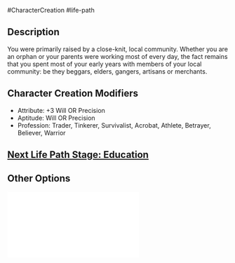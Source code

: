 #CharacterCreation #life-path 
## Description
You were primarily raised by a close-knit, local community. Whether you are an orphan or your parents were working most of every day, the fact remains that you spent most of your early years with members of your local community:  be they beggars,  elders, gangers, artisans or merchants.


## Character Creation Modifiers
- Attribute: +3 Will OR Precision
- Aptitude: Will OR Precision
- Profession: Trader, Tinkerer, Survivalist, Acrobat, Athlete, Betrayer, Believer, Warrior

## [Next Life Path Stage: Education](</LifePath/Education/Education.md>)

## Other Options
![](/LifePath/Childhood/List%20of%20Childhoods.md)
